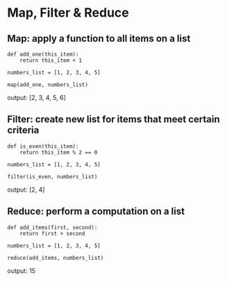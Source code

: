 # Map, Filter & Reduce

## Map: apply a function to all items on a list

~~~
def add_one(this_item):
    return this_item + 1

numbers_list = [1, 2, 3, 4, 5]

map(add_one, numbers_list)
~~~

output: [2, 3, 4, 5, 6]

## Filter: create new list for items that meet certain criteria

~~~
def is_even(this_item):
    return this_item % 2 == 0

numbers_list = [1, 2, 3, 4, 5]

filter(is_even, numbers_list)
~~~

output: [2, 4]

## Reduce: perform a computation on a list

~~~
def add_items(first, second):
    return first + second

numbers_list = [1, 2, 3, 4, 5]

reduce(add_items, numbers_list)
~~~

output: 15




